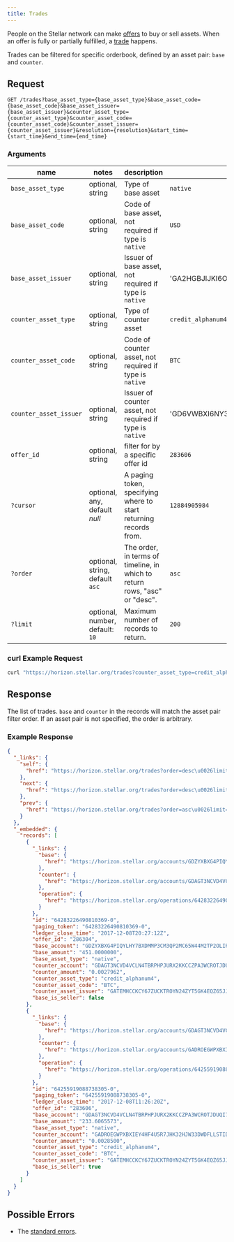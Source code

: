 ```yaml
---
title: Trades
---
```


People on the Stellar network can make [offers](../resources/offer.md) to buy or sell assets. When an offer is fully or partially fulfilled, a [trade](../resources/trade.md) happens.

Trades can be filtered for specific orderbook, defined by an asset pair: `base` and `counter`. 

## Request

```
GET /trades?base_asset_type={base_asset_type}&base_asset_code={base_asset_code}&base_asset_issuer={base_asset_issuer}&counter_asset_type={counter_asset_type}&counter_asset_code={counter_asset_code}&counter_asset_issuer={counter_asset_issuer}&resolution={resolution}&start_time={start_time}&end_time={end_time}
```

### Arguments

| name | notes | description | example |
| ---- | ----- | ----------- | ------- |
| `base_asset_type` | optional, string | Type of base asset | `native` |
| `base_asset_code` | optional, string | Code of base asset, not required if type is `native` | `USD` |
| `base_asset_issuer` | optional, string | Issuer of base asset, not required if type is `native` | 'GA2HGBJIJKI6O4XEM7CZWY5PS6GKSXL6D34ERAJYQSPYA6X6AI7HYW36' |
| `counter_asset_type` | optional, string | Type of counter asset  | `credit_alphanum4` |
| `counter_asset_code` | optional, string | Code of counter asset, not required if type is `native` | `BTC` |
| `counter_asset_issuer` | optional, string | Issuer of counter asset, not required if type is `native` | 'GD6VWBXI6NY3AOOR55RLVQ4MNIDSXE5JSAVXUTF35FRRI72LYPI3WL6Z' |
| `offer_id` | optional, string | filter for by a specific offer id | `283606` |
| `?cursor` | optional, any, default _null_ | A paging token, specifying where to start returning records from. | `12884905984` |
| `?order`  | optional, string, default `asc` | The order, in terms of timeline, in which to return rows, "asc" or "desc". | `asc` |
| `?limit`  | optional, number, default: `10` | Maximum number of records to return. | `200` |

### curl Example Request
```sh 
curl "https://horizon.stellar.org/trades?counter_asset_type=credit_alphanum4&base_asset_type=native&counter_asset_issuer=GAP5LETOV6YIE62YAM56STDANPRDO7ZFDBGSNHJQIYGGKSMOZAHOOS2S&base_asset_issuer=undefined&counter_asset_code=EURT&base_asset_code=XLM&order=desc&limit=200"
```

## Response

The list of trades. `base` and `counter` in the records will match the asset pair filter order. If an asset pair is not specified, the order is arbitrary.

### Example Response
```json
{
  "_links": {
    "self": {
      "href": "https://horizon.stellar.org/trades?order=desc\u0026limit=2\u0026cursor="
    },
    "next": {
      "href": "https://horizon.stellar.org/trades?order=desc\u0026limit=2\u0026cursor=64255919088738305-0"
    },
    "prev": {
      "href": "https://horizon.stellar.org/trades?order=asc\u0026limit=2\u0026cursor=64283226490810369-0"
    }
  },
  "_embedded": {
    "records": [
      {
        "_links": {
          "base": {
            "href": "https://horizon.stellar.org/accounts/GDZYXBXG4PIQYLHY7BXDMMP3CM3QP2MC65W44M2TP2OLIR6XHGHG3OHG"
          },
          "counter": {
            "href": "https://horizon.stellar.org/accounts/GDAGT3NCVD4VCLN4TBRPHPJURX2KKCCZPA3WCROTJDUQI73XXJ4LCIMF"
          },
          "operation": {
            "href": "https://horizon.stellar.org/operations/64283226490810369"
          }
        },
        "id": "64283226490810369-0",
        "paging_token": "64283226490810369-0",
        "ledger_close_time": "2017-12-08T20:27:12Z",
        "offer_id": "286304",
        "base_account": "GDZYXBXG4PIQYLHY7BXDMMP3CM3QP2MC65W44M2TP2OLIR6XHGHG3OHG",
        "base_amount": "451.0000000",
        "base_asset_type": "native",
        "counter_account": "GDAGT3NCVD4VCLN4TBRPHPJURX2KKCCZPA3WCROTJDUQI73XXJ4LCIMF",
        "counter_amount": "0.0027962",
        "counter_asset_type": "credit_alphanum4",
        "counter_asset_code": "BTC",
        "counter_asset_issuer": "GATEMHCCKCY67ZUCKTROYN24ZYT5GK4EQZ65JJLDHKHRUZI3EUEKMTCH",
        "base_is_seller": false
      },
      {
        "_links": {
          "base": {
            "href": "https://horizon.stellar.org/accounts/GDAGT3NCVD4VCLN4TBRPHPJURX2KKCCZPA3WCROTJDUQI73XXJ4LCIMF"
          },
          "counter": {
            "href": "https://horizon.stellar.org/accounts/GADROEGWPXBXIEY4HF4U5R7JHK32HJW33DWDFLLSTID4KH23QVR6KMNC"
          },
          "operation": {
            "href": "https://horizon.stellar.org/operations/64255919088738305"
          }
        },
        "id": "64255919088738305-0",
        "paging_token": "64255919088738305-0",
        "ledger_close_time": "2017-12-08T11:26:20Z",
        "offer_id": "283606",
        "base_account": "GDAGT3NCVD4VCLN4TBRPHPJURX2KKCCZPA3WCROTJDUQI73XXJ4LCIMF",
        "base_amount": "233.6065573",
        "base_asset_type": "native",
        "counter_account": "GADROEGWPXBXIEY4HF4U5R7JHK32HJW33DWDFLLSTID4KH23QVR6KMNC",
        "counter_amount": "0.0028500",
        "counter_asset_type": "credit_alphanum4",
        "counter_asset_code": "BTC",
        "counter_asset_issuer": "GATEMHCCKCY67ZUCKTROYN24ZYT5GK4EQZ65JJLDHKHRUZI3EUEKMTCH",
        "base_is_seller": true
      }
    ]
  }
}
```

## Possible Errors

- The [standard errors](../errors.md#Standard_Errors).
